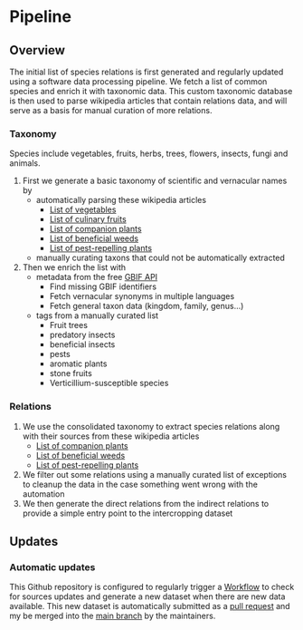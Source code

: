 # Pipeline

## Overview

The initial list of species relations is first generated and regularly updated using a software data processing pipeline. We fetch a list of common species and enrich it with taxonomic data. This custom taxonomic database is then used to parse wikipedia articles that contain relations data, and will serve as a basis for manual curation of more relations.

### Taxonomy

Species include vegetables, fruits, herbs, trees, flowers, insects, fungi and animals.

1. First we generate a basic taxonomy of scientific and vernacular names by
    - automatically parsing these wikipedia articles
        - [List of vegetables](https://en.wikipedia.org/wiki/List_of_vegetables)
        - [List of culinary fruits](https://en.wikipedia.org/wiki/List_of_culinary_fruits)
        - [List of companion plants](https://en.wikipedia.org/wiki/List_of_companion_plants)
        - [List of beneficial weeds](https://en.wikipedia.org/wiki/List_of_beneficial_weeds)
        - [List of pest-repelling plants](https://en.wikipedia.org/wiki/List_of_pest-repelling_plants)
    - manually curating taxons that could not be automatically extracted
1. Then we enrich the list with
    - metadata from the free [GBIF API](https://www.gbif.org/developer/species)
        - Find missing GBIF identifiers
        - Fetch vernacular synonyms in multiple languages
        - Fetch general taxon data (kingdom, family, genus...)
    - tags from a manually curated list
        - Fruit trees
        - predatory insects
        - beneficial insects
        - pests
        - aromatic plants
        - stone fruits
        - Verticillium-susceptible species


### Relations

1. We use the consolidated taxonomy to extract species relations along with their sources from these wikipedia articles
    - [List of companion plants](https://en.wikipedia.org/wiki/List_of_companion_plants) 
    - [List of beneficial weeds](https://en.wikipedia.org/wiki/List_of_beneficial_weeds) 
    - [List of pest-repelling plants](https://en.wikipedia.org/wiki/List_of_pest-repelling_plants)  
1. We filter out some relations using a manually curated list of exceptions to cleanup the data in the case something went wrong with the automation
1. We then generate the direct relations from the indirect relations to provide a simple entry point to the intercropping dataset


## Updates

### Automatic updates

This Github repository is configured to regularly trigger a [Workflow](https://github.com/adrienj/intercrop-data/actions) to check for sources updates and generate a new dataset when there are new data available. This new dataset is automatically submitted as a [pull request](https://github.com/adrienj/intercrop-data/pulls) and my be merged into the [main branch](https://github.com/adrienj/intercrop-data) by the maintainers.